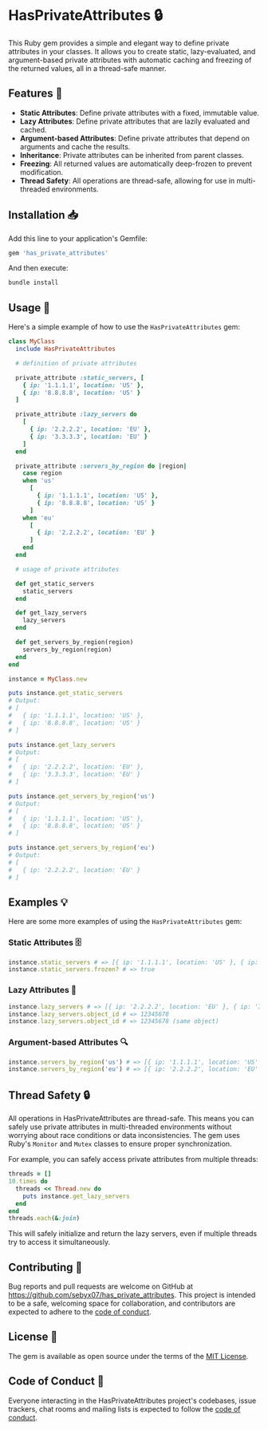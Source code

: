 # HasPrivateAttributes 🔒

This Ruby gem provides a simple and elegant way to define private attributes in your classes. It allows you to create static, lazy-evaluated, and argument-based private attributes with automatic caching and freezing of the returned values, all in a thread-safe manner.

## Features 🌟

- **Static Attributes**: Define private attributes with a fixed, immutable value.
- **Lazy Attributes**: Define private attributes that are lazily evaluated and cached.
- **Argument-based Attributes**: Define private attributes that depend on arguments and cache the results.
- **Inheritance**: Private attributes can be inherited from parent classes.
- **Freezing**: All returned values are automatically deep-frozen to prevent modification.
- **Thread Safety**: All operations are thread-safe, allowing for use in multi-threaded environments.

## Installation 📥

Add this line to your application's Gemfile:

```ruby
gem 'has_private_attributes'
```

And then execute:

```bash
bundle install
```

## Usage 🚀

Here's a simple example of how to use the `HasPrivateAttributes` gem:

```ruby
class MyClass
  include HasPrivateAttributes

  # definition of private attributes

  private_attribute :static_servers, [
    { ip: '1.1.1.1', location: 'US' },
    { ip: '8.8.8.8', location: 'US' }
  ]

  private_attribute :lazy_servers do
    [
      { ip: '2.2.2.2', location: 'EU' },
      { ip: '3.3.3.3', location: 'EU' }
    ]
  end

  private_attribute :servers_by_region do |region|
    case region
    when 'us'
      [
        { ip: '1.1.1.1', location: 'US' },
        { ip: '8.8.8.8', location: 'US' }
      ]
    when 'eu'
      [
        { ip: '2.2.2.2', location: 'EU' }
      ]
    end
  end

  # usage of private attributes

  def get_static_servers
    static_servers
  end

  def get_lazy_servers
    lazy_servers
  end

  def get_servers_by_region(region)
    servers_by_region(region)
  end
end

instance = MyClass.new

puts instance.get_static_servers
# Output:
# [
#   { ip: '1.1.1.1', location: 'US' },
#   { ip: '8.8.8.8', location: 'US' }
# ]

puts instance.get_lazy_servers
# Output:
# [
#   { ip: '2.2.2.2', location: 'EU' },
#   { ip: '3.3.3.3', location: 'EU' }
# ]

puts instance.get_servers_by_region('us')
# Output:
# [
#   { ip: '1.1.1.1', location: 'US' },
#   { ip: '8.8.8.8', location: 'US' }
# ]

puts instance.get_servers_by_region('eu')
# Output:
# [
#   { ip: '2.2.2.2', location: 'EU' }
# ]
```

## Examples 💡

Here are some more examples of using the `HasPrivateAttributes` gem:

### Static Attributes 🗄️

```ruby
instance.static_servers # => [{ ip: '1.1.1.1', location: 'US' }, { ip: '8.8.8.8', location: 'US' }]
instance.static_servers.frozen? # => true
```

### Lazy Attributes 🐢

```ruby
instance.lazy_servers # => [{ ip: '2.2.2.2', location: 'EU' }, { ip: '3.3.3.3', location: 'EU' }]
instance.lazy_servers.object_id # => 12345678
instance.lazy_servers.object_id # => 12345678 (same object)
```

### Argument-based Attributes 🔍

```ruby
instance.servers_by_region('us') # => [{ ip: '1.1.1.1', location: 'US' }, { ip: '8.8.8.8', location: 'US' }]
instance.servers_by_region('eu') # => [{ ip: '2.2.2.2', location: 'EU' }]
```

## Thread Safety 🔒

All operations in HasPrivateAttributes are thread-safe. This means you can safely use private attributes in multi-threaded environments without worrying about race conditions or data inconsistencies. The gem uses Ruby's `Monitor` and `Mutex` classes to ensure proper synchronization.

For example, you can safely access private attributes from multiple threads:

```ruby
threads = []
10.times do
  threads << Thread.new do
    puts instance.get_lazy_servers
  end
end
threads.each(&:join)
```

This will safely initialize and return the lazy servers, even if multiple threads try to access it simultaneously.

## Contributing 🤝

Bug reports and pull requests are welcome on GitHub at https://github.com/sebyx07/has_private_attributes. This project is intended to be a safe, welcoming space for collaboration, and contributors are expected to adhere to the [code of conduct](https://github.com/sebyx07/has_private_attributes/blob/master/CODE_OF_CONDUCT.md).

## License 📄

The gem is available as open source under the terms of the [MIT License](https://opensource.org/licenses/MIT).

## Code of Conduct 🤵

Everyone interacting in the HasPrivateAttributes project's codebases, issue trackers, chat rooms and mailing lists is expected to follow the [code of conduct](https://github.com/sebyx07/has_private_attributes/blob/master/CODE_OF_CONDUCT.md).